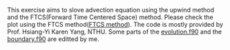
This exercise aims to slove advection equation using the upwind method and the FTCS(Forward Time Centered Space) method.
Please check the plot using the FTCS method([FTCS method](https://github.com/Heidi-cheng/Astro660_Computational_Astronomy/blob/main/Exercise_10/FTCS.png)).
The code is mostly provided by Prof. Hsiang-Yi Karen Yang, NTHU.
Some parts of the [evolution.f90](https://github.com/Heidi-cheng/Astro660_Computational_Astronomy/blob/main/Exercise_10/evolution.f90) and the [boundary.f90](https://github.com/Heidi-cheng/Astro660_Computational_Astronomy/blob/main/Exercise_10/boundary.f90) are editted by me.
